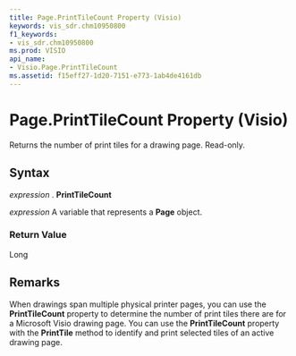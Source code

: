 ```yaml
---
title: Page.PrintTileCount Property (Visio)
keywords: vis_sdr.chm10950800
f1_keywords:
- vis_sdr.chm10950800
ms.prod: VISIO
api_name:
- Visio.Page.PrintTileCount
ms.assetid: f15eff27-1d20-7151-e773-1ab4de4161db
---
```



# Page.PrintTileCount Property (Visio)

Returns the number of print tiles for a drawing page. Read-only.


## Syntax

 _expression_ . **PrintTileCount**

 _expression_ A variable that represents a **Page** object.


### Return Value

Long


## Remarks

When drawings span multiple physical printer pages, you can use the  **PrintTileCount** property to determine the number of print tiles there are for a Microsoft Visio drawing page. You can use the **PrintTileCount** property with the **PrintTile** method to identify and print selected tiles of an active drawing page.


